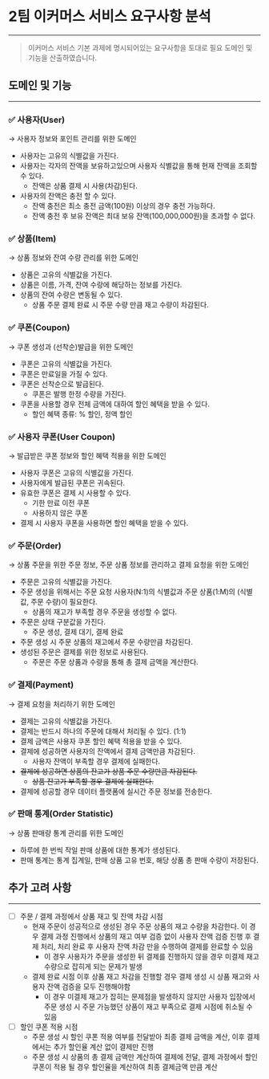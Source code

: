 # 2팀 이커머스 서비스 요구사항 분석

---

> 이커머스 서비스 기본 과제에 명시되어있는 요구사항을 토대로
> 필요 도메인 및 기능을 산출하였습니다.

## 도메인 및 기능

---

### ✅ 사용자(User)
→ 사용자 정보와 포인트 관리를 위한 도메인
- 사용자는 고유의 식별값을 가진다.
- 사용자는 각자의 잔액을 보유하고있으며 사용자 식별값을 통해 현재 잔액을 조회할 수 있다.
    - 잔액은 상품 결제 시 사용(차감)된다.
- 사용자의 잔액은 충전 할 수 있다.
    - 잔액 충전은 최소 충전 금액(100원) 이상의 경우 충전 가능하다.
    - 잔액 충전 후 보유 잔액은 최대 보유 잔액(100,000,000원)을 초과할 수 없다.


### ✅ 상품(Item)
→ 상품 정보와 잔여 수량 관리를 위한 도메인
- 상품은 고유의 식별값을 가진다.
- 상품은 이름, 가격, 잔여 수랑에 해당하는 정보를 가진다.
- 상품의 잔여 수량은 변동될 수 있다.
    - 상품 주문 결제 완료 시 주문 수량 만큼 재고 수량이 차감된다.


### ✅ 쿠폰(Coupon)
→ 쿠폰 생성과 (선착순)발급을 위한 도메인
- 쿠폰은 고유의 식별값을 가진다.
- 쿠폰은 만료일을 가질 수 있다.
- 쿠폰은 선착순으로 발급된다.
    - 쿠폰은 발행 한정 수량을 가진다.
- 쿠폰을 사용할 경우 전체 금액에 대하여 할인 혜택을 받을 수 있다.
    - 할인 혜택 종류: % 할인, 정액 할인

### ✅ 사용자 쿠폰(User Coupon)
→ 발급받은 쿠폰 정보와 할인 혜택 적용을 위한 도메인
- 사용자 쿠폰은 고유의 식별값을 가진다.
- 사용자에게 발급된 쿠폰은 귀속된다.
- 유효한 쿠폰은 결제 시 사용할 수 있다.
    - 기한 만료 이전 쿠폰
    - 사용하지 않은 쿠폰
- 결제 시 사용자 쿠폰을 사용하면 할인 혜택을 받을 수 있다.

### ✅ 주문(Order)
→ 상품 주문을 위한 주문 정보, 주문 상품 정보를 관리하고 결제 요청을 위한 도메인
- 주문은 고유의 식별값을 가진다.
- 주문 생성을 위해서는 주문 요청 사용자(N:1)의 식별값과 주문 상품(1:M)의 (식별값, 주문 수량)이 필요한다.
    - 상품의 재고가 부족할 경우 주문을 생성할 수 없다.
- 주문은 상태 구분값을 가진다.
    - 주문 생성, 결제 대기, 결제 완료
- 주문 생성 시 주문 상품의 재고에서 주문 수량만큼 차감된다.
- 생성된 주문은 결제를 위한 정보로 사용된다.
    - 주문은 주문 상품과 수량을 통해 총 결제 금액을 계산한다.

### ✅ 결제(Payment)
→ 결제 요청을 처리하기 위한 도메인
- 결제는 고유의 식별값을 가진다.
- 결제는 반드시 하나의 주문에 대해서 처리될 수 있다. (1:1)
- 결제 금액은 사용자 쿠폰 할인 혜택 적용을 받을 수 있다.
- 결제에 성공하면 사용자의 잔액에서 결제 금액만큼 차감된다.
    - 사용자 잔액이 부족할 경우 결제에 실패한다.
- ~~결제에 성공하면 상품의 잔고가 상품 주문 수량만큼 차감된다.~~
    - ~~상품 잔고가 부족할 경우 결제에 실패한다.~~
- 결제에 성공할 경우 데이터 플랫폼에 실시간 주문 정보를 전송한다.


### ✅ 판매 통계(Order Statistic)
→ 상품 판매량 통계 관리를 위한 도메인
- 하루에 한 번씩 작일 판매 상품에 대한 통계가 생성된다.
- 판매 통계는 통계 집계일, 판매 상품 고유 번호, 해당 상품 총 판매 수량이 저장된다.

## 추가 고려 사항

---
-[ ] 주문 / 결제 과정에서 상품 재고 및 잔액 차감 시점
    - 현재 주문이 성공적으로 생성된 경우 주문 상품의 재고 수량을 차감한다. 이 경우 결제 과정 진행에서 상품의 재고 여부 검증 없이 사용자 잔액 검증 진행 후 결제 처리, 처리 완료 후 사용자 잔액 차감 만을 수행하여 결제를 완료할 수 있음
        - 이 경우 사용자가 주문을 생성한 뒤 결제를 진행하지 않을 경우 미결제 재고 수량으로 잡히게 되는 문제가 발생
    - 결제 완료 시점 이후 상품 재고 차감을 진행할 경우 결제 생성 시 상품 재고와 사용자 잔액 검증을 모두 진행해야함
        - 이 경우 미결제 재고가 잡히는 문제점을 발생하지 않지만 사용자 입장에서 주문 생성 시 주문 가능했던 상품이 재고 부족으로 결제 시점에 취소될 수 있음
- [ ] 할인 쿠폰 적용 시점
    - 주문 생성 시 할인 쿠폰 적용 여부를 전달받아 최종 결제 금액을 계산, 이후 결제에서는 추가 할인율 계산 없이 결제만 진행
    - 주문 생성 시 상품의 총 결제 금액만 계산하여 결제에 전달, 결제 과정에서 할인 쿠폰이 적용 될 경우 할인율을 계산하여 최종 결제금액 만큼 계산